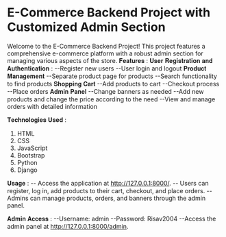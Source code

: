 # E-Commerce Backend Project with Customized Admin Section
Welcome to the E-Commerce Backend Project! This project features a comprehensive e-commerce platform with a robust admin section for managing various aspects of the store.
𝐅𝐞𝐚𝐭𝐮𝐫𝐞𝐬 :
𝐔𝐬𝐞𝐫 𝐑𝐞𝐠𝐢𝐬𝐭𝐫𝐚𝐭𝐢𝐨𝐧 𝐚𝐧𝐝 𝐀𝐮𝐭𝐡𝐞𝐧𝐭𝐢𝐜𝐚𝐭𝐢𝐨𝐧 :
--Register new users
--User login and logout
𝐏𝐫𝐨𝐝𝐮𝐜𝐭 𝐌𝐚𝐧𝐚𝐠𝐞𝐦𝐞𝐧𝐭
--Separate product page for products
--Search functionality to find products
𝐒𝐡𝐨𝐩𝐩𝐢𝐧𝐠 𝐂𝐚𝐫𝐭
--Add products to cart
--Checkout process
--Place orders
𝐀𝐝𝐦𝐢𝐧 𝐏𝐚𝐧𝐞𝐥
--Change banners as needed
--Add new products and change the price according to the need 
--View and manage orders with detailed information

𝐓𝐞𝐜𝐡𝐧𝐨𝐥𝐨𝐠𝐢𝐞𝐬 𝐔𝐬𝐞𝐝 :
1) HTML
2) CSS
3) JavaScript
4) Bootstrap
5) Python
6) Django

𝐔𝐬𝐚𝐠𝐞 :
-- Access the application at http://127.0.0.1:8000/.
-- Users can register, log in, add products to their cart, checkout, and place orders.
-- Admins can manage products, orders, and banners through the admin panel.

𝐀𝐝𝐦𝐢𝐧 𝐀𝐜𝐜𝐞𝐬𝐬 :
--Username: admin
--Password: Risav2004
--Access the admin panel at http://127.0.0.1:8000/admin.
